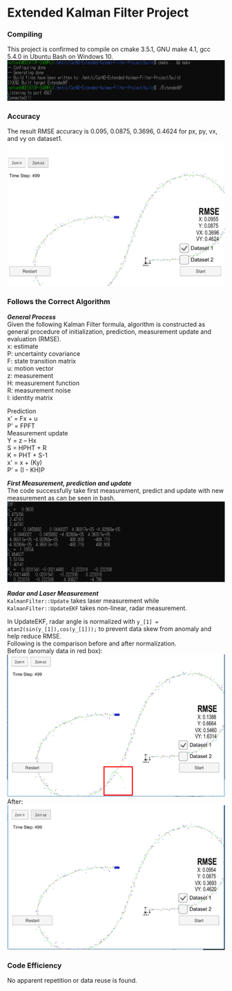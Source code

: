 # Extended Kalman Filter Project

### Compiling  
This project is confirmed to compile on cmake 3.5.1, GNU make 4.1, gcc 5.4.0 in Ubuntu Bash on Windows 10.
   ![bash1](https://github.com/na6an/SDCND/blob/master/T2-P1/img/bash1.png)

### Accuracy  
The result RMSE accuracy is 0.095, 0.0875, 0.3696, 0.4624 for px, py, vx, and vy on dataset1.
   ![rmse](https://github.com/na6an/SDCND/blob/master/T2-P1/img/rmse.PNG)

### Follows the Correct Algorithm  
*****General Process*****  
Given the following Kalman Filter formula, algorithm is constructed as general procedure of initialization, prediction, measurement update and evaluation (RMSE).   
x: estimate  
P: uncertainty covariance  
F: state transition matrix  
u: motion vector  
z: measurement  
H: measurement function  
R: measurement noise  
I: identity matrix  

Prediction  
x' = Fx + u  
P’ = FPFT  
Measurement update  
Y = z – Hx  
S = HPHT + R  
K = PHT + S-1  
x' = x + (Ky)  
P’ = (I - KH)P  

*****First Measurement, prediction and update*****  
The code successfully take first measurement, predict and update with new measurement as can be seen in bash.
   ![bash2](https://github.com/na6an/SDCND/blob/master/T2-P1/img/bash2.png)

*****Radar and Laser Measurement*****  
 `KalmanFilter::Update` takes laser measurement while  `KalmanFilter::UpdateEKF` takes non-linear, radar measurement.   

In UpdateEKF, radar angle is normalized with `y_[1] = atan2(sin(y_[1]),cos(y_[1]));` to prevent data skew from anomaly and help reduce RMSE.  
Following is the comparison before and after normalization.  
Before (anomaly data in red box):  
   ![sim1](https://github.com/na6an/SDCND/blob/master/T2-P1/img/sim-bef.PNG)  
After:  
   ![sim2](https://github.com/na6an/SDCND/blob/master/T2-P1/img/sim2.PNG)  

### Code Efficiency  
No apparent repetition or data reuse is found.
